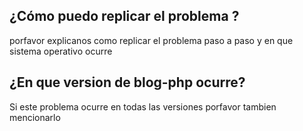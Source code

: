 ## ¿Cómo puedo replicar el problema ?
porfavor explicanos como replicar el problema paso a paso y en que sistema operativo ocurre
## ¿En que version de blog-php ocurre?
Si este problema ocurre en todas las versiones porfavor tambien mencionarlo
